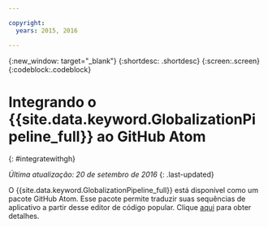 ```yaml
---

copyright:
  years: 2015, 2016

---
```


{:new_window: target="_blank"}
{:shortdesc: .shortdesc}
{:screen:.screen}
{:codeblock:.codeblock}

# Integrando o {{site.data.keyword.GlobalizationPipeline_full}} ao GitHub Atom
{: #integratewithgh}

*Última atualização: 20 de setembro de 2016*
{: .last-updated}

O {{site.data.keyword.GlobalizationPipeline_full}} está disponível como um pacote GitHub Atom. Esse pacote permite traduzir suas sequências de aplicativo a partir desse editor de código popular. Clique [aqui](https://atom.io/packages/gp-atom) para obter detalhes.
